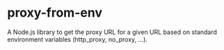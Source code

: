 # proxy-from-env
A Node.js library to get the proxy URL for a given URL based on standard environment variables (http_proxy, no_proxy, ...).
